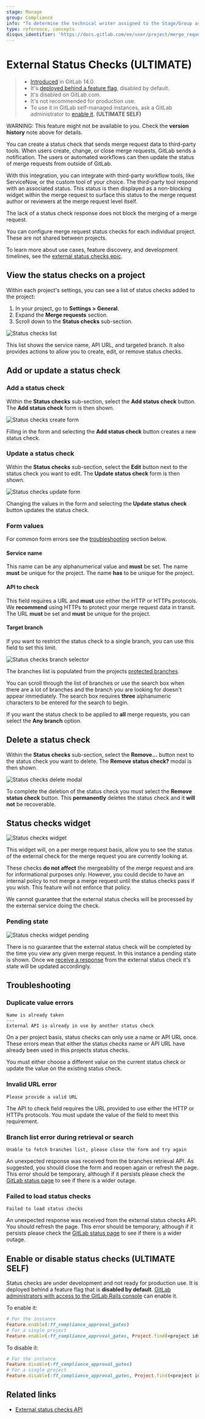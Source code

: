 ```yaml
---
stage: Manage
group: Compliance
info: "To determine the technical writer assigned to the Stage/Group associated with this page, see https://about.gitlab.com/handbook/engineering/ux/technical-writing/#assignments"
type: reference, concepts
disqus_identifier: 'https://docs.gitlab.com/ee/user/project/merge_requests/status_checks.html'
---
```


# External Status Checks **(ULTIMATE)**

> - [Introduced](https://gitlab.com/groups/gitlab-org/-/epics/3869) in GitLab 14.0.
> - It's [deployed behind a feature flag](../../feature_flags.md), disabled by default.
> - It's disabled on GitLab.com.
> - It's not recommended for production use.
> - To use it in GitLab self-managed instances, ask a GitLab administrator to [enable it](#enable-or-disable-status-checks). **(ULTIMATE SELF)**

WARNING:
This feature might not be available to you. Check the **version history** note above for details.

You can create a status check that sends merge request data to third-party tools.
When users create, change, or close merge requests, GitLab sends a notification. The users or automated workflows
can then update the status of merge requests from outside of GitLab.

With this integration, you can integrate with third-party workflow tools, like
ServiceNow, or the custom tool of your choice. The third-party tool
respond with an associated status. This status is then displayed as a non-blocking
widget within the merge request to surface this status to the merge request author or reviewers
at the merge request level itself.

The lack of a status check response does not block the merging of a merge request.

You can configure merge request status checks for each individual project. These are not shared between projects.

To learn more about use cases, feature discovery, and development timelines,
see the [external status checks epic](https://gitlab.com/groups/gitlab-org/-/epics/3869).

## View the status checks on a project

Within each project's settings, you can see a list of status checks added to the project:

1. In your project, go to **Settings > General**.
1. Expand the **Merge requests** section.
1. Scroll down to the **Status checks** sub-section.

![Status checks list](img/status_checks_list_view_v14_0.png)

This list shows the service name, API URL, and targeted branch.
It also provides actions to allow you to create, edit, or remove status checks.

## Add or update a status check

### Add a status check

Within the **Status checks** sub-section, select the **Add status check** button.
The **Add status check** form is then shown.

![Status checks create form](img/status_checks_create_form_v14_0.png)

Filling in the form and selecting the **Add status check** button creates a new status check.

### Update a status check

Within the **Status checks** sub-section, select the **Edit** button
next to the status check you want to edit.
The **Update status check** form is then shown.

![Status checks update form](img/status_checks_update_form_v14_0.png)

Changing the values in the form and selecting the **Update status check** button updates the status check.

### Form values

For common form errors see the [troubleshooting](#troubleshooting) section below.

#### Service name

This name can be any alphanumerical value and **must** be set. The name **must** be unique for
the project.
The name **has** to be unique for the project.

#### API to check

This field requires a URL and **must** use either the HTTP or HTTPs protocols.
We **recommend** using HTTPs to protect your merge request data in transit.
The URL **must** be set and **must** be unique for the project.

#### Target branch

If you want to restrict the status check to a single branch,
you can use this field to set this limit.

![Status checks branch selector](img/status_checks_branches_selector_v14_0.png)

The branches list is populated from the projects [protected branches](../protected_branches.md).

You can scroll through the list of branches or use the search box
when there are a lot of branches and the branch you are looking
for doesn't appear immediately. The search box requires
**three** alphanumeric characters to be entered for the search to begin.

If you want the status check to be applied to **all** merge requests,
you can select the **Any branch** option.

## Delete a status check

Within the **Status checks** sub-section, select the **Remove...** button
next to the status check you want to delete.
The **Remove status check?** modal is then shown.

![Status checks delete modal](img/status_checks_delete_modal_v14_0.png)

To complete the deletion of the status check you must select the
**Remove status check** button. This **permanently** deletes
the status check and it **will not** be recoverable.

## Status checks widget

![Status checks widget](img/status_checks_widget_passed_v14_0.png)

This widget will, on a per merge request basis, allow you to see
the status of the external check for the merge request you are currently looking at.

These checks **do not affect** the mergeability of the merge request and are for
informational purposes only. However, you could decide to have an internal policy
to not merge a merge request until the status checks pass if you wish.
This feature will not enforce that policy.

We cannot guarantee that the external status checks will be processed
by the external service doing the check.

### Pending state

![Status checks widget pending](img/status_checks_widget_pending_v14_0.png)

There is no guarantee that the external status check will be completed
by the time you view any given merge request. In this instance a pending
state is shown. Once we
[receive a response](../../../api/status_checks.md#set-approval-status-of-an-external-status-check)
from the external status check it's state will be updated accordingly.

## Troubleshooting

### Duplicate value errors

```plaintext
Name is already taken
---
External API is already in use by another status check
```

On a per project basis, status checks can only use a name or API URL once.
These errors mean that either the status checks name or API URL have already
been used in this projects status checks.

You must either choose a different
value on the current status check or update the value on the existing status check.

### Invalid URL error

```plaintext
Please provide a valid URL
```

The API to check field requires the URL provided to use either the HTTP or HTTPs protocols.
You must update the value of the field to meet this requirement.

### Branch list error during retrieval or search

```plaintext
Unable to fetch branches list, please close the form and try again
```

An unexpected response was received from the branches retrieval API.
As suggested, you should close the form and reopen again or refresh the page. This error should be temporary, although
if it persists please check the [GitLab status page](https://status.gitlab.com/) to see if there is a wider outage.

### Failed to load status checks

```plaintext
Failed to load status checks
```

An unexpected response was received from the external status checks API.
You should refresh the page. This error should be temporary, although
if it persists please check the [GitLab status page](https://status.gitlab.com/) to see if there is a wider outage.

## Enable or disable status checks **(ULTIMATE SELF)**

Status checks are under development and not ready for production use. It is
deployed behind a feature flag that is **disabled by default**.
[GitLab administrators with access to the GitLab Rails console](../../../administration/feature_flags.md)
can enable it.

To enable it:

```ruby
# For the instance
Feature.enable(:ff_compliance_approval_gates)
# For a single project
Feature.enable(:ff_compliance_approval_gates, Project.find(<project id>))
```

To disable it:

```ruby
# For the instance
Feature.disable(:ff_compliance_approval_gates)
# For a single project
Feature.disable(:ff_compliance_approval_gates, Project.find(<project id>)
```

## Related links

- [External status checks API](../../../api/status_checks.md)

